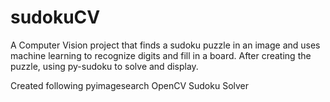 # sudokuCV
A Computer Vision project that finds a sudoku puzzle in an image and 
uses machine learning to recognize digits and fill in a board. After creating the puzzle, using py-sudoku to solve and display.

Created following pyimagesearch OpenCV Sudoku Solver
